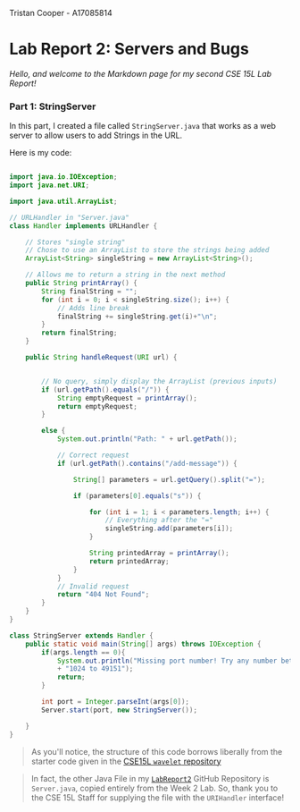 Tristan Cooper - A17085814
# Lab Report 2: Servers and Bugs

*Hello, and welcome to the Markdown page for my second CSE 15L Lab Report!*

### Part 1: StringServer

In this part, I created a file called `StringServer.java` that works as a web server to allow users to add Strings in the URL.

Here is my code:

```java

import java.io.IOException;
import java.net.URI;

import java.util.ArrayList;

// URLHandler in "Server.java"
class Handler implements URLHandler {

    // Stores "single string"
    // Chose to use an ArrayList to store the strings being added
    ArrayList<String> singleString = new ArrayList<String>();

    // Allows me to return a string in the next method
    public String printArray() {
        String finalString = "";
        for (int i = 0; i < singleString.size(); i++) {
            // Adds line break
            finalString += singleString.get(i)+"\n";
        }
        return finalString;
    }

    public String handleRequest(URI url) {


        // No query, simply display the ArrayList (previous inputs)
        if (url.getPath().equals("/")) {
            String emptyRequest = printArray();
            return emptyRequest;
        }

        else {
            System.out.println("Path: " + url.getPath());

            // Correct request
            if (url.getPath().contains("/add-message")) {

                String[] parameters = url.getQuery().split("=");

                if (parameters[0].equals("s")) {

                    for (int i = 1; i < parameters.length; i++) {
                        // Everything after the "="
                        singleString.add(parameters[i]);
                    }

                    String printedArray = printArray();
                    return printedArray;
                }
            }
            // Invalid request
            return "404 Not Found";
        }
    }
}

class StringServer extends Handler {
    public static void main(String[] args) throws IOException {
        if(args.length == 0){
            System.out.println("Missing port number! Try any number between "
            + "1024 to 49151");
            return;
        }

        int port = Integer.parseInt(args[0]);
        Server.start(port, new StringServer());

    }
}
```
> As you'll notice, the structure of this code borrows liberally from the starter code given in the [CSE15L `wavelet` repository](https://github.com/ucsd-cse15l-f22/wavelet)

> In fact, the other Java File in my [`LabReport2`](https://github.com/tristanmcooper/LabReport2) GitHub Repository is `Server.java`, copied entirely from the Week 2 Lab. So, thank you to the CSE 15L Staff for supplying the file with the `URIHandler` interface!


